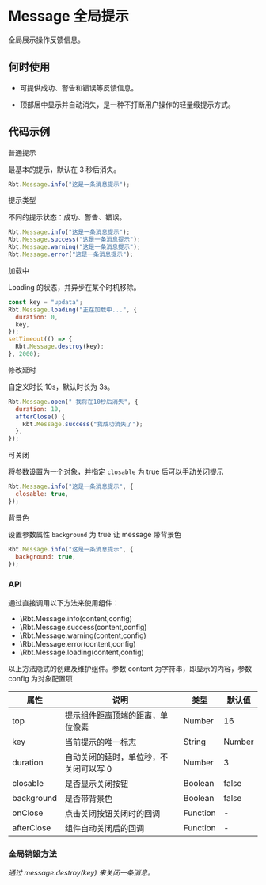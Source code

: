 # Message 全局提示

全局展示操作反馈信息。

## 何时使用

- 可提供成功、警告和错误等反馈信息。

- 顶部居中显示并自动消失，是一种不打断用户操作的轻量级提示方式。

## 代码示例

普通提示

最基本的提示，默认在 3 秒后消失。

```js
Rbt.Message.info("这是一条消息提示");
```

提示类型

不同的提示状态：成功、警告、错误。

```js
Rbt.Message.info("这是一条消息提示");
Rbt.Message.success("这是一条消息提示");
Rbt.Message.warning("这是一条消息提示");
Rbt.Message.error("这是一条消息提示");
```

加载中

Loading 的状态，并异步在某个时机移除。

```js
const key = "updata";
Rbt.Message.loading("正在加载中...", {
  duration: 0,
  key,
});
setTimeout(() => {
  Rbt.Message.destroy(key);
}, 2000);
```

修改延时

自定义时长 10s，默认时长为 3s。

```js
Rbt.Message.open(" 我将在10秒后消失", {
  duration: 10,
  afterClose() {
    Rbt.Message.success("我成功消失了");
  },
});
```

可关闭

将参数设置为一个对象，并指定 `closable` 为 true 后可以手动关闭提示

```js
Rbt.Message.info("这是一条消息提示", {
  closable: true,
});
```

背景色

设置参数属性 `background` 为 true 让 message 带背景色

```js
Rbt.Message.info("这是一条消息提示", {
  background: true,
});
```

### API

通过直接调用以下方法来使用组件：

- \Rbt.Message.info(content,config)
- \Rbt.Message.success(content,config)
- \Rbt.Message.warning(content,config)
- \Rbt.Message.error(content,config)
- \Rbt.Message.loading(content,config)

以上方法隐式的创建及维护组件。参数 content 为字符串，即显示的内容，参数 config 为对象配置项

| 属性       | 说明                                   | 类型     | 默认值 |
| ---------- | -------------------------------------- | -------- | ------ |
| top        | 提示组件距离顶端的距离，单位像素       | Number   | 16     |
| key        | 当前提示的唯一标志                     | String   | Number | - |
| duration   | 自动关闭的延时，单位秒，不关闭可以写 0 | Number   | 3      |
| closable   | 是否显示关闭按钮                       | Boolean  | false  |
| background | 是否带背景色                           | Boolean  | false  |
| onClose    | 点击关闭按钮关闭时的回调               | Function | -      |
| afterClose | 组件自动关闭后的回调                   | Function | -      |

### 全局销毁方法

_通过 message.destroy(key) 来关闭一条消息。_
